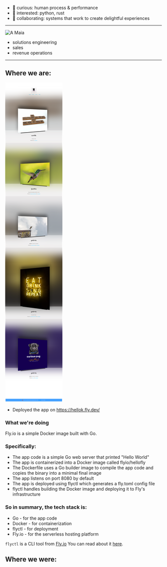 
- 👀 curious: human process & performance
- 🌱 interested: python, rust
- 💞️ collaborating: systems that work to create delightful experiences  
___
![A Maia](https://user-images.githubusercontent.com/76539355/214731371-78cb7bcb-996d-4108-9872-7af758ed5647.png)   
- solutions engineering
- sales
- revenue operations 

___

## Where we are:
![](2023-11-06-00-36-15.png)  
* Deployed the app on https://hellok.fly.dev/  
### What we're doing  
Fly.io is a simple Docker image built with Go.
### Specifically:
* The app code is a simple Go web server that printed "Hello World"
* The app is containerized into a Docker image called flyio/hellofly 
* The Dockerfile uses a Go builder image to compile the app code and copies the binary into a minimal final image
* The app listens on port 8080 by default
* The app is deployed using flyctl which generates a fly.toml config file
* flyctl handles building the Docker image and deploying it to Fly's infrastructure

### So in summary, the tech stack is:
* Go - for the app code
* Docker - for containerization
* flyctl - for deployment
* Fly.io - for the serverless hosting platform

```flyctl``` is a CLI tool from [Fly.io](http://fly.io)
You can read about it [here](https://fly.io/docs/hands-on/).

## Where we were:
[](2023-11-05-23-08-50.png)  
[](2023-11-05-21-59-08.png)  